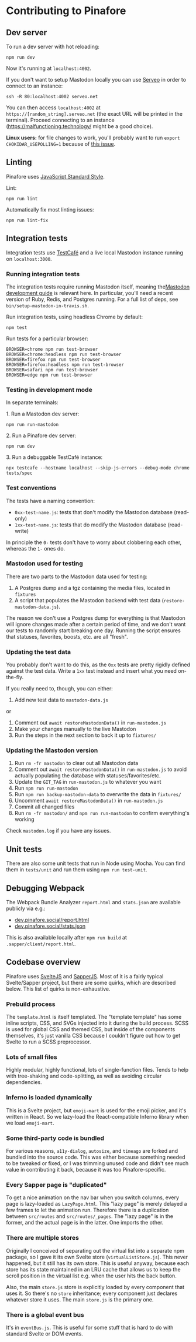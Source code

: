 # Contributing to Pinafore

## Dev server

To run a dev server with hot reloading:

    npm run dev

Now it's running at `localhost:4002`.

If you don't want to setup Mastodon locally you can use [Serveo](https://serveo.net/) in order to connect to an instance:

    ssh -R 80:localhost:4002 serveo.net

You can then access `localhost:4002` at `https://[random_string].serveo.net` (the exact URL will be printed in the terminal).
Proceed connecting to an instance (https://malfunctioning.technology/ might be a good choice).

**Linux users:** for file changes to work, 
you'll probably want to run `export CHOKIDAR_USEPOLLING=1`
because of [this issue](https://github.com/paulmillr/chokidar/issues/237).

## Linting

Pinafore uses [JavaScript Standard Style](https://standardjs.com/).

Lint:

    npm run lint

Automatically fix most linting issues:

    npm run lint-fix

## Integration tests

Integration tests use [TestCafé](https://devexpress.github.io/testcafe/) and a live local Mastodon instance
running on `localhost:3000`.

### Running integration tests

The integration tests require running Mastodon itself,
meaning the[Mastodon development guide](https://github.com/tootsuite/documentation/blob/master/Running-Mastodon/Development-guide.md)
is relevant here. In particular, you'll need a recent 
version of Ruby, Redis, and Postgres running. For a full list of deps, see `bin/setup-mastodon-in-travis.sh`.

Run integration tests, using headless Chrome by default:

    npm test

Run tests for a particular browser:

    BROWSER=chrome npm run test-browser
    BROWSER=chrome:headless npm run test-browser
    BROWSER=firefox npm run test-browser
    BROWSER=firefox:headless npm run test-browser
    BROWSER=safari npm run test-browser
    BROWSER=edge npm run test-browser

### Testing in development mode

In separate terminals:

1\. Run a Mastodon dev server:

    npm run run-mastodon

2\. Run a Pinafore dev server:

    npm run dev

3\. Run a debuggable TestCafé instance:

    npx testcafe --hostname localhost --skip-js-errors --debug-mode chrome tests/spec

### Test conventions

The tests have a naming convention:

* `0xx-test-name.js`: tests that don't modify the Mastodon database (read-only)
* `1xx-test-name.js`: tests that do modify the Mastodon database (read-write)

In principle the `0-` tests don't have to worry about
clobbering each other, whereas the `1-` ones do.

### Mastodon used for testing

There are two parts to the Mastodon data used for testing:

1. A Postgres dump and a tgz containing the media files, located in `fixtures`
2. A script that populates the Mastodon backend with test data (`restore-mastodon-data.js`).

The reason we don't use a Postgres dump for everything 
is that Mastodon will ignore changes made after a certain period of time, and we
don't want our tests to randomly start breaking one day. Running the script ensures that statuses,
favorites, boosts, etc. are all "fresh".

### Updating the test data

You probably don't want to do this, as the `0xx` tests are pretty rigidly defined against the test data.
Write a `1xx` test instead and insert what you need on-the-fly.

If you really need to, though, you can either:

1. Add new test data to `mastodon-data.js`

or

1. Comment out `await restoreMastodonData()` in `run-mastodon.js`
2. Make your changes manually to the live Mastodon
3. Run the steps in the next section to back it up to `fixtures/`

### Updating the Mastodon version

1. Run `rm -fr mastodon` to clear out all Mastodon data
1. Comment out `await restoreMastodonData()` in `run-mastodon.js` to avoid actually populating the database with statuses/favorites/etc.
2. Update the `GIT_TAG` in `run-mastodon.js` to whatever you want
3. Run `npm run run-mastodon`
4. Run `npm run backup-mastodon-data` to overwrite the data in `fixtures/`
5. Uncomment `await restoreMastodonData()` in `run-mastodon.js`
6. Commit all changed files
7. Run `rm -fr mastodon/` and `npm run run-mastodon` to confirm everything's working

Check `mastodon.log` if you have any issues.

## Unit tests

There are also some unit tests that run in Node using Mocha. You can find them in `tests/unit` and
run them using `npm run test-unit`.

## Debugging Webpack

The Webpack Bundle Analyzer `report.html` and `stats.json` are available publicly via e.g.:

- [dev.pinafore.social/report.html](https://dev.pinafore.social/report.html)
- [dev.pinafore.social/stats.json](https://dev.pinafore.social/stats.json)

This is also available locally after `npm run build` at `.sapper/client/report.html`.

## Codebase overview

Pinafore uses [SvelteJS](https://svelte.technology) and [SapperJS](https://sapper.svelte.technology). Most of it is a fairly typical Svelte/Sapper project, but there
are some quirks, which are described below. This list of quirks is non-exhaustive.

### Prebuild process

The `template.html` is itself templated. The "template template" has some inline scripts, CSS, and SVGs
injected into it during the build process. SCSS is used for global CSS and themed CSS, but inside of the
components themselves, it's just vanilla CSS because I couldn't figure out how to get Svelte to run a SCSS
preprocessor.

### Lots of small files

Highly modular, highly functional, lots of single-function files. Tends to help with tree-shaking and
code-splitting, as well as avoiding circular dependencies.

### Inferno is loaded dynamically

This is a Svelte project, but `emoji-mart` is used for the emoji picker, and it's written in React. So we
lazy-load the React-compatible Inferno library when we load `emoji-mart`.

### Some third-party code is bundled

For various reasons, `a11y-dialog`, `autosize`, and `timeago` are forked and bundled into the source code.
This was either because something needed to be tweaked or fixed, or I was trimming unused code and didn't
see much value in contributing it back, because it was too Pinafore-specific.

### Every Sapper page is "duplicated"

To get a nice animation on the nav bar when you switch columns, every page is lazy-loaded as `LazyPage.html`.
This "lazy page" is merely delayed a few frames to let the animation run. Therefore there is a duplication
between `src/routes` and `src/routes/_pages`. The "lazy page" is in the former, and the actual page is in the
latter. One imports the other.

### There are multiple stores

Originally I conceived of separating out the virtual list into a separate npm package, so I gave it its
own Svelte store (`virtualListStore.js`). This never happened, but it still has its own store. This is useful
anyway, because each store has its state maintained in an LRU cache that allows us to keep the scroll position
in the virtual list e.g. when the user hits the back button.

Also, the main `store.js` store is explicitly
loaded by every component that uses it. So there's no `store` inheritance; every component just declares
whatever store it uses. The main `store.js` is the primary one.

### There is a global event bus

It's in `eventBus.js`. This is useful for some stuff that is hard to do with standard Svelte or DOM events.
